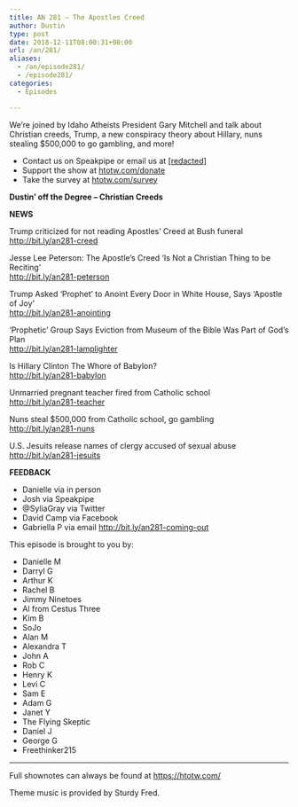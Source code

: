 ```yaml
---
title: AN 281 – The Apostles Creed
author: Dustin
type: post
date: 2018-12-11T08:00:31+00:00
url: /an/281/
aliases:
  - /an/episode281/
  - /episode281/
categories:
  - Episodes

---
```

<div id="buzzsprout-player-10552828"></div><script src="https://www.buzzsprout.com/1983601/10552828-episode-281-the-apostles-creed.js?container_id=buzzsprout-player-10552828&player=small" type="text/javascript" charset="utf-8"></script>

We&#8217;re joined by Idaho Atheists President Gary Mitchell and talk about Christian creeds, Trump, a new conspiracy theory about Hillary, nuns stealing $500,000 to go gambling, and more!

<!--more-->

 * Contact us on Speakpipe or email us at <a href="mailto:[redacted]" target="_blank" rel="noopener">[redacted]</a>
 * Support the show at <a href="https://htotw.com/donate" target="_blank" rel="noopener">htotw.com/donate</a>
 * Take the survey at <a href="https://htotw.com/survey" target="_blank" rel="noopener">htotw.com/survey</a>

**Dustin’ off the Degree &#8211; Christian Creeds**

**NEWS**

Trump criticized for not reading Apostles&#8217; Creed at Bush funeral  
<a href="http://bit.ly/an281-creed" target="_blank" rel="noopener">http://bit.ly/an281-creed</a>

Jesse Lee Peterson: The Apostle’s Creed ‘Is Not a Christian Thing to be Reciting’  
<a href="http://bit.ly/an281-peterson" target="_blank" rel="noopener">http://bit.ly/an281-peterson</a>

Trump Asked &#8216;Prophet&#8217; to Anoint Every Door in White House, Says &#8216;Apostle of Joy&#8217;  
<a href="http://bit.ly/an281-anointing" target="_blank" rel="noopener">http://bit.ly/an281-anointing</a>

‘Prophetic’ Group Says Eviction from Museum of the Bible Was Part of God’s Plan  
<a href="http://bit.ly/an281-lamplighter" target="_blank" rel="noopener">http://bit.ly/an281-lamplighter</a>

Is Hillary Clinton The Whore of Babylon?  
<a href="http://bit.ly/an281-babylon" target="_blank" rel="noopener">http://bit.ly/an281-babylon</a>

Unmarried pregnant teacher fired from Catholic school  
<a href="http://bit.ly/an281-teacher" target="_blank" rel="noopener">http://bit.ly/an281-teacher</a>

Nuns steal $500,000 from Catholic school, go gambling  
<a href="http://bit.ly/an281-nuns" target="_blank" rel="noopener">http://bit.ly/an281-nuns</a>

U.S. Jesuits release names of clergy accused of sexual abuse  
<a href="http://bit.ly/an281-jesuits" target="_blank" rel="noopener">http://bit.ly/an281-jesuits</a>

**FEEDBACK**

  * Danielle via in person
  * Josh via Speakpipe
  * @SyliaGray via Twitter
  * David Camp via Facebook
  * Gabriella P via email <a href="http://bit.ly/an281-coming-out" target="_blank" rel="noopener">http://bit.ly/an281-coming-out</a>

This episode is brought to you by:

  * Danielle M
  * Darryl G
  * Arthur K
  * Rachel B
  * Jimmy Ninetoes
  * Al from Cestus Three
  * Kim B
  * SoJo
  * Alan M
  * Alexandra T
  * John A
  * Rob C
  * Henry K
  * Levi C
  * Sam E
  * Adam G
  * Janet Y
  * The Flying Skeptic
  * Daniel J
  * George G
  * Freethinker215

<hr class="wp-block-separator" />

Full shownotes can always be found at <https://htotw.com/>  

Theme music is provided by Sturdy Fred.